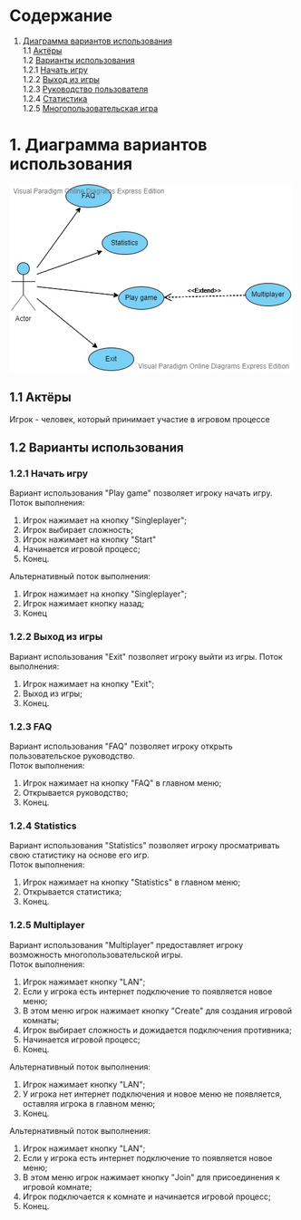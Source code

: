 # Содержание
1. [Диаграмма вариантов использования](#1Диаграмма-вариантов-использования)  
1.1 [Актёры](#11-Актёры)  
1.2 [Варианты использования](#12-Варианты-использования)  
1.2.1 [Начать игру](#121-Начать-игру)  
1.2.2 [Выход из игры](#122-Выход-из-игры)   
1.2.3 [Руководство пользователя](#123-FAQ)  
1.2.4 [Статистика](#124-Statistics)  
1.2.5 [Многопользовательская игрa](#125-Multiplayer)  

# 1. Диаграмма вариантов использования 
![Диаграмма-вариантов использования](https://github.com/Cemiroling/BF-LB/blob/master/Diagrams/Use%20case/UseCase.png) 
## 1.1 Актёры 
  Игрок - человек, который принимает участие в игровом процессе  

## 1.2 Варианты использования 
### 1.2.1 Начать игру  
Вариант использования "Play game" позволяет игроку начать игру.  
Поток выполнения:
 1. Игрок нажимает на кнопку "Singleplayer";
 2. Игрок выбирает сложность;
 3. Игрок нажимает на кнопку "Start"
 4. Начинается игровой процесс;
 5. Конец.  
 
 Альтернативный поток выполнения: 
 1. Игрок нажимает на кнопку "Singleplayer";
 2. Игрок нажимает кнопку назад;
 3. Конец
 
 ### 1.2.2 Выход из игры 
 Вариант использования "Exit" позволяет игроку выйти из игры.
 Поток выполнения:
  1. Игрок нажимает на кнопку "Exit";
  2. Выход из игры;
  3. Конец.
  
 ### 1.2.3 FAQ  
 Вариант использования "FAQ" позволяет игроку открыть пользовательское руководство.  
 Поток выполнения:
  1. Игрок нажимает на кнопку "FAQ" в главном меню;
  2. Открывается руководство;
  3. Конец.  
    
 ### 1.2.4 Statistics  
 Вариант использования "Statistics" позволяет игроку просматривать свою статистику на основе его игр.  
 Поток выполнения:
  1. Игрок нажимает на кнопку "Statistics" в главном меню;
  2. Открывается статистика;
  3. Конец.  
  
### 1.2.5 Multiplayer
Вариант использования "Multiplayer" предоставляет игроку возможность многопользовательской игры.  
Поток выполнения:  
 1. Игрок нажимает кнопку "LAN";
 2. Если у игрока есть интернет подключение то появляется новое меню;
 3. В этом меню игрок нажимает кнопку "Create" для создания игровой комнаты;
 4. Игрок выбирает сложность и дожидается подключения противника;
 5. Начинается игровой процесс;
 6. Конец.  

Альтернативный поток выполнения: 
 1. Игрок нажимает кнопку "LAN";
 2. У игрока нет интернет подключения и новое меню не появляется, оставляя игрока в главном меню;
 3. Конец. 
 
 Альтернативный поток выполнения: 
 1. Игрок нажимает кнопку "LAN";
 2. Если у игрока есть интернет подключение то появляется новое меню;
 3. В этом меню игрок нажимает кнопку "Join" для присоединения к игровой комнате;
 4. Игрок подключается к комнате и начинается игровой процесс;
 5. Конец.  
 
